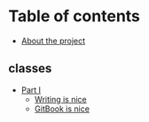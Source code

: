 # Table of contents

* [About the project](README.md)

## classes

* [Part I](README.md)
    * [Writing is nice](test/test.md)
    * [GitBook is nice](classes/untitled.md)

